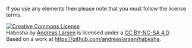 If you use any elements then please note that you must follow the license terms.

<a rel="license" href="http://creativecommons.org/licenses/by-nc-sa/4.0/deed.en_US"><img alt="Creative Commons License" style="border-width:0" src="http://i.creativecommons.org/l/by-nc-sa/4.0/88x31.png" /></a><br /><span xmlns:dct="http://purl.org/dc/terms/" property="dct:title">Habesha</span> by <a xmlns:cc="http://creativecommons.org/ns#" href="http://andreaslarsen.dk" property="cc:attributionName" rel="cc:attributionURL">Andreas Larsen</a> is licensed under a <a rel="license" href="http://creativecommons.org/licenses/by-nc-sa/4.0/deed.en_US">CC BY-NC-SA 4.0</a>.<br />Based on a work at <a xmlns:dct="http://purl.org/dc/terms/" href="https://github.com/andreaslarsen/habesha" rel="dct:source">https://github.com/andreaslarsen/habesha</a>.
